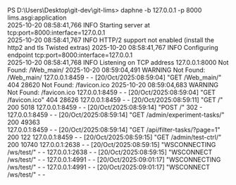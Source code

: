 PS D:\Users\Desktop\git-dev\git-lims> daphne -b 127.0.0.1 -p 8000 lims.asgi:application   
2025-10-20 08:58:41,766 INFO     Starting server at tcp:port=8000:interface=127.0.0.1     
2025-10-20 08:58:41,767 INFO     HTTP/2 support not enabled (install the http2 and tls Twisted extras)
2025-10-20 08:58:41,767 INFO     Configuring endpoint tcp:port=8000:interface=127.0.0.1   
2025-10-20 08:58:41,768 INFO     Listening on TCP address 127.0.0.1:8000
Not Found: /Web_main/
2025-10-20 08:59:04,491 WARNING  Not Found: /Web_main/
127.0.0.1:8459 - - [20/Oct/2025:08:59:04] "GET /Web_main/" 404 28620
Not Found: /favicon.ico
2025-10-20 08:59:04,683 WARNING  Not Found: /favicon.ico
127.0.0.1:8459 - - [20/Oct/2025:08:59:04] "GET /favicon.ico" 404 28626
127.0.0.1:8459 - - [20/Oct/2025:08:59:11] "GET /" 200 5018
127.0.0.1:8459 - - [20/Oct/2025:08:59:14] "POST /" 302 -
127.0.0.1:8459 - - [20/Oct/2025:08:59:14] "GET /admin/experiment-tasks/" 200 49363        
127.0.0.1:8459 - - [20/Oct/2025:08:59:14] "GET /api/filter-tasks/?page=1" 200 122
127.0.0.1:8459 - - [20/Oct/2025:08:59:15] "GET /admin/test-ctrl/" 200 10740
127.0.0.1:2638 - - [20/Oct/2025:08:59:15] "WSCONNECTING /ws/test/" - -
127.0.0.1:2638 - - [20/Oct/2025:08:59:15] "WSCONNECT /ws/test/" - -
127.0.0.1:4991 - - [20/Oct/2025:09:01:17] "WSCONNECTING /ws/test/" - -
127.0.0.1:4991 - - [20/Oct/2025:09:01:17] "WSCONNECT /ws/test/" - -
